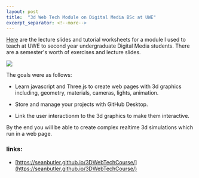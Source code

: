 ```yaml
---
layout: post
title:  "3d Web Tech Module on Digital Media BSc at UWE"
excerpt_separator: <!--more-->
---
```


[Here](https://seanbutler.github.io/3DWebTechCourse/) are the lecture slides and tutorial worksheets for a module I used to teach at UWE to second year undergraduate Digital Media students. <!--more--> There are a semester's worth of exercises and lecture slides.


![](https://seanbutler.github.io/3DWebTechCourse/assets/cube.png)

The goals were as follows:

- Learn javascript and Three.js to create web pages with 3d graphics including, geometry, materials, cameras, lights, animation.

- Store and manage your projects with GitHub Desktop.

- Link the user interactionm to the 3d graphics to make them interactive.

By the end you will be able to create complex realtime 3d simulations which run in a web page.

### links:

- [https://seanbutler.github.io/3DWebTechCourse/](https://seanbutler.github.io/3DWebTechCourse/)
